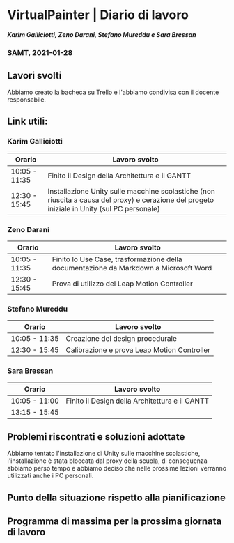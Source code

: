 # VirtualPainter | Diario di lavoro
##### Karim Galliciotti, Zeno Darani, Stefano Mureddu e Sara Bressan
### SAMT, 2021-01-28

## Lavori svolti
Abbiamo creato la bacheca su Trello e l'abbiamo condivisa con il docente responsabile.

Link utili:
 - 


### Karim Galliciotti


|Orario        |Lavoro svolto                 |
|--------------|------------------------------|
|10:05 - 11:35 | Finito il Design della Architettura e il GANTT|
|12:30 - 15:45 | Installazione Unity sulle macchine scolastiche (non riuscita a causa del proxy) e cerazione del progeto iniziale in Unity (sul PC personale)|

### Zeno Darani


|Orario        |Lavoro svolto                 |
|--------------|------------------------------|
|10:05 - 11:35 |Finito lo Use Case, trasformazione della documentazione da Markdown a Microsoft Word|
|12:30 - 15:45 |Prova di utilizzo del Leap Motion Controller|

### Stefano Mureddu


|Orario        |Lavoro svolto                 |
|--------------|------------------------------|
|10:05 - 11:35 | Creazione del design procedurale|
|12:30 - 15:45 | Calibrazione e prova Leap Motion Controller|

### Sara Bressan


|Orario        |Lavoro svolto                 |
|--------------|------------------------------|
|10:05 - 11:00 | Finito il Design della Architettura e il GANTT|
|13:15 - 15:45 | |


##  Problemi riscontrati e soluzioni adottate
Abbiamo tentato l'installazione di Unity sulle macchine scolastiche, l'installazione è stata bloccata dal proxy della scuola, di conseguenza abbiamo perso tempo e abbiamo deciso che nelle prossime lezioni verranno utilizzati anche i PC personali.

##  Punto della situazione rispetto alla pianificazione



## Programma di massima per la prossima giornata di lavoro
